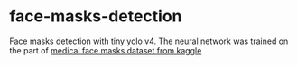 # face-masks-detection
Face masks detection with tiny yolo v4.
The neural network was trained on the part of [medical face masks dataset from kaggle](https://www.kaggle.com/ivandanilovich/medical-masks-dataset-images-tfrecords)
